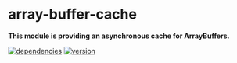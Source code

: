 # array-buffer-cache

**This module is providing an asynchronous cache for ArrayBuffers.**

[![dependencies](https://img.shields.io/david/chrisguttandin/array-buffer-cache.svg?style=flat-square)](https://www.npmjs.com/package/array-buffer-cache)
[![version](https://img.shields.io/npm/v/array-buffer-cache.svg?style=flat-square)](https://www.npmjs.com/package/array-buffer-cache)
